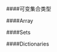 ####可变集合类型


<span id="arrays"></span>
####Array


<span id="sets"></span>
####Sets




<span id="dictionaries"></span>
####Dictionaries